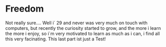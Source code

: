 # Freedom
Not really sure....
Well i´ 29 and never was very much on touch with computers, but recently the curiosity started to grow, and the more i learn the more i enjoy, so i´m very motivated to learn as much as i can, i find all this very facinating.
This last part ist just a Test!
